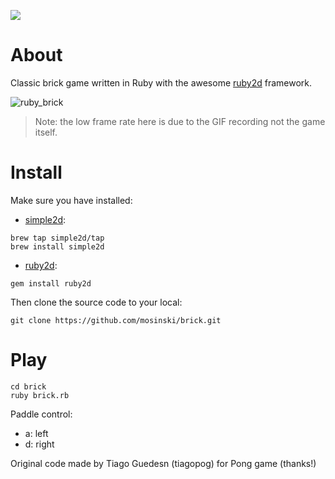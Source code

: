 <a href="https://codeclimate.com/github/mosinski/brick/maintainability"><img src="https://api.codeclimate.com/v1/badges/607fbf60ec4906c3bacb/maintainability" /></a>

# About

Classic brick game written in Ruby with the awesome [ruby2d](http://www.ruby2d.com) framework.

![ruby_brick](https://i.ibb.co/VCDbKqX/ezgif-com-video-to-gif.gif)

> Note: the low frame rate here is due to the GIF recording not the game itself.

# Install

Make sure you have installed:

* [simple2d](https://github.com/simple2d/simple2d):

```
brew tap simple2d/tap
brew install simple2d
```

* [ruby2d](https://github.com/ruby2d/ruby2d):

```
gem install ruby2d
```

Then clone the source code to your local:

```
git clone https://github.com/mosinski/brick.git
```

# Play

```
cd brick
ruby brick.rb
```

Paddle control:

* a: left
* d: right

Original code made by Tiago Guedesn (tiagopog) for Pong game (thanks!)
